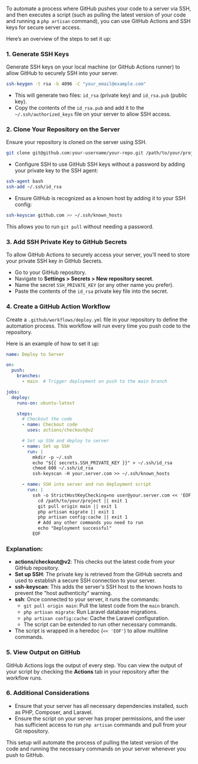 To automate a process where GitHub pushes your code to a server via SSH, and then executes a script (such as pulling the latest version of your code and running a `php artisan` command), you can use GitHub Actions and SSH keys for secure server access.

Here’s an overview of the steps to set it up:

### 1. Generate SSH Keys
Generate SSH keys on your local machine (or GitHub Actions runner) to allow GitHub to securely SSH into your server.

```bash
ssh-keygen -t rsa -b 4096 -C "your_email@example.com"
```

- This will generate two files: `id_rsa` (private key) and `id_rsa.pub` (public key).
- Copy the contents of the `id_rsa.pub` and add it to the `~/.ssh/authorized_keys` file on your server to allow SSH access.

### 2. Clone Your Repository on the Server
Ensure your repository is cloned on the server using SSH.

```bash
git clone git@github.com:your-username/your-repo.git /path/to/your/project
```

- Configure SSH to use GitHub SSH keys without a password by adding your private key to the SSH agent:

```bash
ssh-agent bash
ssh-add ~/.ssh/id_rsa
```

- Ensure GitHub is recognized as a known host by adding it to your SSH config:

```bash
ssh-keyscan github.com >> ~/.ssh/known_hosts
```

This allows you to run `git pull` without needing a password.

### 3. Add SSH Private Key to GitHub Secrets
To allow GitHub Actions to securely access your server, you’ll need to store your private SSH key in GitHub Secrets.

- Go to your GitHub repository.
- Navigate to **Settings > Secrets > New repository secret**.
- Name the secret `SSH_PRIVATE_KEY` (or any other name you prefer).
- Paste the contents of the `id_rsa` private key file into the secret.

### 4. Create a GitHub Action Workflow

Create a `.github/workflows/deploy.yml` file in your repository to define the automation process. This workflow will run every time you push code to the repository.

Here is an example of how to set it up:

```yaml
name: Deploy to Server

on:
  push:
    branches:
      - main  # Trigger deployment on push to the main branch

jobs:
  deploy:
    runs-on: ubuntu-latest

    steps:
      # Checkout the code
      - name: Checkout code
        uses: actions/checkout@v2

      # Set up SSH and deploy to server
      - name: Set up SSH
        run: |
          mkdir -p ~/.ssh
          echo "${{ secrets.SSH_PRIVATE_KEY }}" > ~/.ssh/id_rsa
          chmod 600 ~/.ssh/id_rsa
          ssh-keyscan -H your.server.com >> ~/.ssh/known_hosts

      - name: SSH into server and run deployment script
        run: |
          ssh -o StrictHostKeyChecking=no user@your.server.com << 'EOF'
            cd /path/to/your/project || exit 1
            git pull origin main || exit 1
            php artisan migrate || exit 1
            php artisan config:cache || exit 1
            # Add any other commands you need to run
            echo "Deployment successful"
          EOF
```

### Explanation:
- **actions/checkout@v2**: This checks out the latest code from your GitHub repository.
- **Set up SSH**: The private key is retrieved from the GitHub secrets and used to establish a secure SSH connection to your server.
- **ssh-keyscan**: This adds the server's SSH host to the known hosts to prevent the "host authenticity" warning.
- **ssh**: Once connected to your server, it runs the commands:
  - `git pull origin main`: Pull the latest code from the `main` branch.
  - `php artisan migrate`: Run Laravel database migrations.
  - `php artisan config:cache`: Cache the Laravel configuration.
  - The script can be extended to run other necessary commands.
- The script is wrapped in a heredoc (`<< 'EOF'`) to allow multiline commands.

### 5. View Output on GitHub
GitHub Actions logs the output of every step. You can view the output of your script by checking the **Actions** tab in your repository after the workflow runs.

### 6. Additional Considerations
- Ensure that your server has all necessary dependencies installed, such as PHP, Composer, and Laravel.
- Ensure the script on your server has proper permissions, and the user has sufficient access to run `php artisan` commands and pull from your Git repository.

This setup will automate the process of pulling the latest version of the code and running the necessary commands on your server whenever you push to GitHub.

